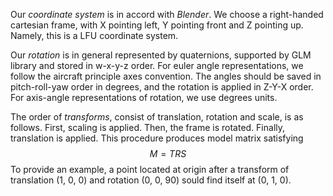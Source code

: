 
Our _coordinate system_ is in accord with _Blender_.
We choose a right-handed cartesian frame, with X pointing left, Y pointing front and Z pointing up.
Namely, this is a LFU coordinate system.

Our _rotation_ is in general represented by quaternions, supported by GLM library and stored in w-x-y-z order.
For euler angle representations, we follow the aircraft principle axes convention.
The angles should be saved in pitch-roll-yaw order in degrees, and the rotation is applied in Z-Y-X order.
For axis-angle representations of rotation, we use degrees units.

The order of _transforms_, consist of translation, rotation and scale, is as follows.
First, scaling is applied.
Then, the frame is rotated.
Finally, translation is applied.
This procedure produces model matrix satisfying
$$
M = T R S
$$
To provide an example, a point located at origin after a transform of translation (1, 0, 0) and rotation (0, 0, 90) sould find itself at (0, 1, 0).
